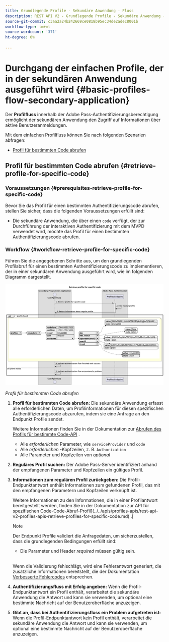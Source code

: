 ```yaml
---
title: Grundlegende Profile - Sekundäre Anwendung - Fluss
description: REST API V2 - Grundlegende Profile - Sekundäre Anwendung - Fluss
source-git-commit: c3aa2a24b242669ce0818b95ec34de2adec8001b
workflow-type: tm+mt
source-wordcount: '371'
ht-degree: 0%

---
```



# Durchgang der einfachen Profile, der in der sekundären Anwendung ausgeführt wird {#basic-profiles-flow-secondary-application}

Der **Profilfluss** innerhalb der Adobe Pass-Authentifizierungsberechtigung ermöglicht der sekundären Anwendung den Zugriff auf Informationen über aktive Benutzeranmeldungen.

Mit dem einfachen Profilfluss können Sie nach folgenden Szenarien abfragen:

* [Profil für bestimmten Code abrufen](#retrieve-profile-for-specific-code)

## Profil für bestimmten Code abrufen {#retrieve-profile-for-specific-code}

### Voraussetzungen {#prerequisites-retrieve-profile-for-specific-code}

Bevor Sie das Profil für einen bestimmten Authentifizierungscode abrufen, stellen Sie sicher, dass die folgenden Voraussetzungen erfüllt sind:

* Die sekundäre Anwendung, die über einen `code` verfügt, der zur Durchführung der interaktiven Authentifizierung mit dem MVPD verwendet wird, möchte das Profil für einen bestimmten Authentifizierungscode abrufen.

### Workflow {#workflow-retrieve-profile-for-specific-code}

Führen Sie die angegebenen Schritte aus, um den grundlegenden Profilabruf für einen bestimmten Authentifizierungscode zu implementieren, der in einer sekundären Anwendung ausgeführt wird, wie im folgenden Diagramm dargestellt.

![Profil für bestimmten Code abrufen](../../../assets/rest-api-v2/flows/basic-flows/rest-api-v2-retrieve-profile-within-secondary-application-for-specific-code.png)

*Profil für bestimmten Code abrufen*

1. **Profil für bestimmten Code abrufen:** Die sekundäre Anwendung erfasst alle erforderlichen Daten, um Profilinformationen für diesen spezifischen Authentifizierungscode abzurufen, indem sie eine Anfrage an den Endpunkt Profile sendet.

   Weitere Informationen finden Sie in der Dokumentation zur [Abrufen des Profils für bestimmte Code-API](../../apis/profiles-apis/rest-api-v2-profiles-apis-retrieve-profiles-for-specific-code.md) .
   * Alle _erforderlichen_ Parameter, wie `serviceProvider` und `code`
   * Alle _erforderlichen_ -Kopfzeilen, z. B. `Authorization`
   * Alle Parameter und Kopfzeilen von _optional_

1. **Reguläres Profil suchen:** Der Adobe Pass-Server identifiziert anhand der empfangenen Parameter und Kopfzeilen ein gültiges Profil.

1. **Informationen zum regulären Profil zurückgeben:** Die Profil-Endpunktantwort enthält Informationen zum gefundenen Profil, das mit den empfangenen Parametern und Kopfzeilen verknüpft ist.

   Weitere Informationen zu den Informationen, die in einer Profilantwort bereitgestellt werden, finden Sie in der Dokumentation zur API für spezifischen Code-Code-Abruf-Profil](../../apis/profiles-apis/rest-api-v2-profiles-apis-retrieve-profiles-for-specific-code.md) .[

   >[!NOTE]
   >
   > Der Endpunkt Profile validiert die Anfragedaten, um sicherzustellen, dass die grundlegenden Bedingungen erfüllt sind:
   >
   > * Die Parameter und Header _required_ müssen gültig sein.
   >
   > <br/>
   > 
   > Wenn die Validierung fehlschlägt, wird eine Fehlerantwort generiert, die zusätzliche Informationen bereitstellt, die der Dokumentation [Verbesserte Fehlercodes](../../../enhanced-error-codes.md) entsprechen.

1. **Authentifizierungsfluss mit Erfolg angeben:** Wenn die Profil-Endpunktantwort ein Profil enthält, verarbeitet die sekundäre Anwendung die Antwort und kann sie verwenden, um optional eine bestimmte Nachricht auf der Benutzeroberfläche anzuzeigen.

1. **Gibt an, dass bei Authentifizierungsfluss ein Problem aufgetreten ist:** Wenn die Profil-Endpunktantwort kein Profil enthält, verarbeitet die sekundäre Anwendung die Antwort und kann sie verwenden, um optional eine bestimmte Nachricht auf der Benutzeroberfläche anzuzeigen.
